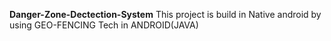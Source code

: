 **Danger-Zone-Dectection-System**
This project is build in Native android by using GEO-FENCING Tech in ANDROID(JAVA)
